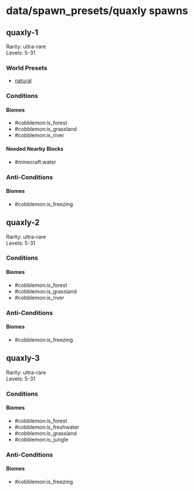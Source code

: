 # data/spawn_presets/quaxly spawns  
  
## quaxly-1  
Rarity: ultra-rare  
Levels: 5-31  
  
### World Presets  
* [natural](/data/world_presets/natural.md)  
  
### Conditions  
  
#### Biomes  
  * #cobblemon:is_forest
  * #cobblemon:is_grassland
  * #cobblemon:is_river
  
  
#### Needed Nearby Blocks  
  * #minecraft:water
  
  
### Anti-Conditions  
  
#### Biomes  
  * #cobblemon:is_freezing
  
  
## quaxly-2  
Rarity: ultra-rare  
Levels: 5-31  
  
### Conditions  
  
#### Biomes  
  * #cobblemon:is_forest
  * #cobblemon:is_grassland
  * #cobblemon:is_river
  
  
### Anti-Conditions  
  
#### Biomes  
  * #cobblemon:is_freezing
  
  
## quaxly-3  
Rarity: ultra-rare  
Levels: 5-31  
  
### Conditions  
  
#### Biomes  
  * #cobblemon:is_forest
  * #cobblemon:is_freshwater
  * #cobblemon:is_grassland
  * #cobblemon:is_jungle
  
  
### Anti-Conditions  
  
#### Biomes  
  * #cobblemon:is_freezing
  
